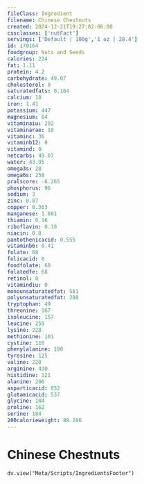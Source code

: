 ```yaml
---
fileClass: Ingredient
filename: Chinese Chestnuts
created: 2024-12-21T19:27:02-06:00
cssclasses: ['nutFact']
servings: ['Default | 100g','1 oz | 28.4']
id: 170164
foodgroup: Nuts and Seeds
calories: 224
fat: 1.11
protein: 4.2
carbohydrate: 49.07
cholesterol: 0
saturatedfats: 0.164
calcium: 18
iron: 1.41
potassium: 447
magnesium: 84
vitaminaiu: 202
vitaminarae: 10
vitaminc: 36
vitaminb12: 0
vitamind: 0
netcarbs: 49.07
water: 43.95
omega3s: 28
omega6s: 258
pralscore: -6.265
phosphorus: 96
sodium: 3
zinc: 0.87
copper: 0.363
manganese: 1.601
thiamin: 0.16
riboflavin: 0.18
niacin: 0.8
pantothenicacid: 0.555
vitaminb6: 0.41
folate: 68
folicacid: 0
foodfolate: 68
folatedfe: 68
retinol: 0
vitamindiu: 0
monounsaturatedfat: 581
polyunsaturatedfat: 288
tryptophan: 49
threonine: 167
isoleucine: 157
leucine: 259
lysine: 228
methionine: 101
cystine: 110
phenylalanine: 190
tyrosine: 125
valine: 220
arginine: 430
histidine: 121
alanine: 200
asparticacid: 852
glutamicacid: 537
glycine: 184
proline: 162
serine: 184
200calorieweight: 89.286
---
```


# Chinese Chestnuts

```dataviewjs
dv.view("Meta/Scripts/IngredientsFooter")
```
